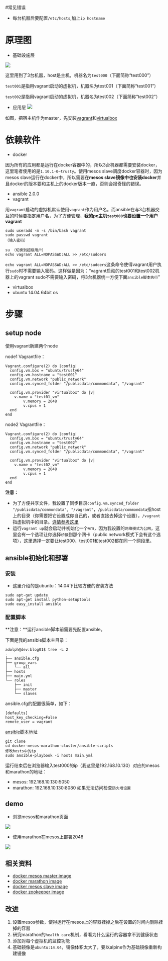 #常见错误
- 每台机器后要配置`/etc/hosts`,加上`ip hostname`

# 原理图
- 基础设施层

![](http://7xo6ve.com1.z0.glb.clouddn.com/cluster-architecure.png)

这里用到了3台机器，host是主机，机器名为`test000`（下面简称“test000”）

`test001`是指用vagrant启动的虚拟机，机器名为test001（下面简称“test001”）

`test002`是指用vagrant启动的虚拟机，机器名为test002（下面简称“test002”）

- 应用层
![](http://7xo6ve.com1.z0.glb.clouddn.com/app-architecure.svg)

如图，把宿主机作为master，先安装[vagrant](https://www.vagrantup.com/downloads.html)和[virtualbox](https://www.virtualbox.org/wiki/Downloads)

# 依赖软件
- docker

因为所有的应用都是运行在docker容器中的，所以3台机器都需要安装docker，这里笔者使用的是`1.10.1-0~trusty`。使用mesos slave调度docker容器时，因为mesos slave运行在docker中，所以需要在**mesos slave镜像中也安装docker**并且docker的版本要和主机上的docker版本一直，否则会报奇怪的错误。

- ansible 2.0.0
- vagrant

用`vagrant`启动的虚拟机默认使用`vagrant`作为用户名。而ansible在与3台机器交互的时候要指定用户名，为了方便管理，**我的pc主机`test000`也要设置一个用户vagrant**

```
sudo useradd -m -s /bin/bash vagrant
sudo passwd vagrant
（输入密码）

su （切换到超级用户）
echo vagrant ALL=NOPASSWD:ALL >> /etc/sudoers
```
`echo vagrant ALL=NOPASSWD:ALL >> /etc/sudoers`这条命令使得vagrant用户执行`sudo`时不需要输入密码。这样做是因为：“vagrant启动的test001和test002机器上的vagrant sudo不需要输入密码，将3台机器统一方便下面`ansible脚本执行`”

- virtualbox
- ubuntu 14.04 64bit os

# 步骤
## setup node
使用vagrant新建两个node

node1 Vagrantfile：
```
Vagrant.configure(2) do |config|
  config.vm.box = "ubuntu/trusty64"
  config.vm.hostname = "test001"
  config.vm.network "public_network"
  config.vm.synced_folder "/publicdata/commondata", "/vagrant"

  config.vm.provider "virtualbox" do |v|
    v.name = "test01_vm"
        v.memory = 2048
        v.cpus = 1
  end
end
```

node2 Vagrantfile：
```
Vagrant.configure(2) do |config|
  config.vm.box = "ubuntu/trusty64"
  config.vm.hostname = "test002"
  config.vm.network "public_network"
  config.vm.synced_folder "/publicdata/commondata", "/vagrant"

  config.vm.provider "virtualbox" do |v|
    v.name = "test02_vm"
        v.memory = 2048
        v.cpus = 1
  end
end
```

**注意：**

- 为了方便共享文件，我设置了同步目录`config.vm.synced_folder "/publicdata/commondata", "/vagrant"`，`/publicdata/commondata`指host上的目录（你需要把它设置成你自己的，或者直接去掉这个设置），`/vagrant`指虚拟机中的目录。[详情参考这里](https://www.vagrantup.com/docs/synced-folders/basic_usage.html)
- 运行`vagrant up`就会启动并初始化一个vm，因为我设置的`网络模式为公网`，这里会有一个选项让你选择`桥接`到那个网卡（public network模式下会有这个选项），这里选择一定要让test000，test001和test002都在同一个网段里。

## ansible初始化和部署
### 安装
- 这里介绍的是ubuntu：14.04下比较方便的安装方法

```
sudo apt-get update
sudo apt-get install python-setuptools
sudo easy_install ansible
```

### 配置脚本
**注意：**运行ansible脚本前需要先配置ansible。

下面是我的ansible脚本主目录：
```
adolph@dev:blog01$ tree -L 2
.
├── ansible.cfg
├── group_vars
│   └── all
├── hosts
├── main.yml
└── roles
    ├── init
    ├── master
    └── slaves
```
ansible.cfg的配置很简单，如下：
```
[defaults]
host_key_checking=False
remote_user = vagrant
```

[ansible脚本地址](https://github.com/DHOPL/docker-mesos-marathon-cluster/tree/master/ansible-scripts)

```
git clone
cd docker-mesos-marathon-cluster/ansible-scripts
修改hosts中的ip
sudo ansible-playbook -i hosts main.yml
```

运行结束后在浏览器输入test000的ip（我这里是192.168.10.130）对应的mesos和marathon的地址：

- mesos: 192.168.10.130:5050
- marathon: 192.168.10.130:8080
如果无法访问检查`防火墙设置`

## demo
- 浏览mesos和marathon页面

![](http://7xo6ve.com1.z0.glb.clouddn.com/demo01.gif)

- 使用marathon在mesos上部署2048

![](http://7xo6ve.com1.z0.glb.clouddn.com/demo02.gif)


## 相关资料
- [docker mesos master image](https://github.com/DHOPL/docker-mesos)
- [docker marathon image](https://github.com/DHOPL/docker-marathon)
- [docker mesos slave image](https://github.com/DHOPL/mesos_slave)
- [docker zookeeper image](https://github.com/DHOPL/docker-zookeeper)

## 改进
1. 设置mesos参数，使得运行在mesos上的容器挂掉之后在设置的时间内删除挂掉的容器
2. 研究marathon的`health care`机制，看看为什么运行的容器拿不到健康状态
3. 添加对每个虚拟机的监控功能
4. 基础镜像是`ubuntu:14.04`，镜像体积太大了，要以alpine作为基础镜像重新构建镜像
